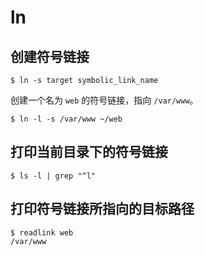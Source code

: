 # ln

## 创建符号链接

```
$ ln -s target symbolic_link_name
```

创建一个名为 `web` 的符号链接，指向 `/var/www`。

```
$ ln -l -s /var/www ~/web
```

## 打印当前目录下的符号链接

```
$ ls -l | grep "^l"
```

## 打印符号链接所指向的目标路径

```
$ readlink web
/var/www
```